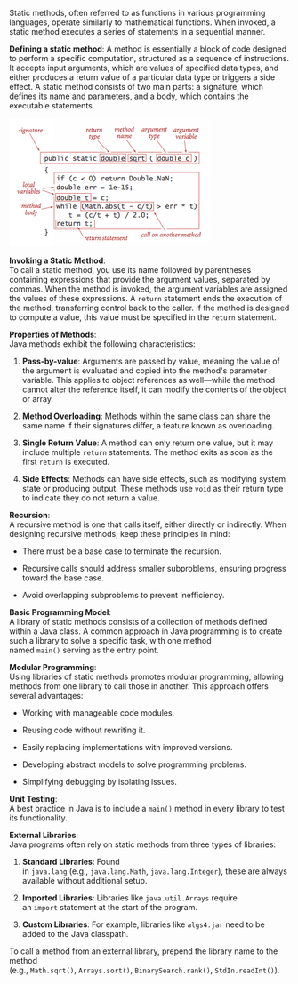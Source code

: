 Static methods, often referred to as functions in various programming languages, operate similarly to mathematical functions. When invoked, a static method executes a series of statements in a sequential manner.

**Defining a static method**: A method is essentially a block of code designed to perform a specific computation, structured as a sequence of instructions. It accepts input arguments, which are values of specified data types, and either produces a return value of a particular data type or triggers a side effect. A static method consists of two main parts: a signature, which defines its name and parameters, and a body, which contains the executable statements.

![0071](media/0071.png)

**Invoking a Static Method**:  
To call a static method, you use its name followed by parentheses containing expressions that provide the argument values, separated by commas. When the method is invoked, the argument variables are assigned the values of these expressions. A `return` statement ends the execution of the method, transferring control back to the caller. If the method is designed to compute a value, this value must be specified in the `return` statement.

**Properties of Methods**:  
Java methods exhibit the following characteristics:

1. **Pass-by-value**: Arguments are passed by value, meaning the value of the argument is evaluated and copied into the method's parameter variable. This applies to object references as well—while the method cannot alter the reference itself, it can modify the contents of the object or array.
    
2. **Method Overloading**: Methods within the same class can share the same name if their signatures differ, a feature known as overloading.
    
3. **Single Return Value**: A method can only return one value, but it may include multiple `return` statements. The method exits as soon as the first `return` is executed.
    
4. **Side Effects**: Methods can have side effects, such as modifying system state or producing output. These methods use `void` as their return type to indicate they do not return a value.
    

**Recursion**:  
A recursive method is one that calls itself, either directly or indirectly. When designing recursive methods, keep these principles in mind:

- There must be a base case to terminate the recursion.
    
- Recursive calls should address smaller subproblems, ensuring progress toward the base case.
    
- Avoid overlapping subproblems to prevent inefficiency.
    

**Basic Programming Model**:  
A library of static methods consists of a collection of methods defined within a Java class. A common approach in Java programming is to create such a library to solve a specific task, with one method named `main()` serving as the entry point.

**Modular Programming**:  
Using libraries of static methods promotes modular programming, allowing methods from one library to call those in another. This approach offers several advantages:

- Working with manageable code modules.
    
- Reusing code without rewriting it.
    
- Easily replacing implementations with improved versions.
    
- Developing abstract models to solve programming problems.
    
- Simplifying debugging by isolating issues.
    

**Unit Testing**:  
A best practice in Java is to include a `main()` method in every library to test its functionality.

**External Libraries**:  
Java programs often rely on static methods from three types of libraries:

1. **Standard Libraries**: Found in `java.lang` (e.g., `java.lang.Math`, `java.lang.Integer`), these are always available without additional setup.
    
2. **Imported Libraries**: Libraries like `java.util.Arrays` require an `import` statement at the start of the program.
    
3. **Custom Libraries**: For example, libraries like `algs4.jar` need to be added to the Java classpath.
    

To call a method from an external library, prepend the library name to the method (e.g., `Math.sqrt()`, `Arrays.sort()`, `BinarySearch.rank()`, `StdIn.readInt()`).

